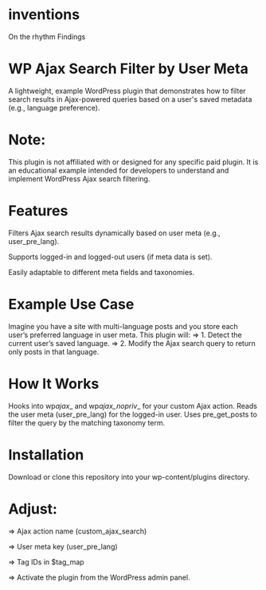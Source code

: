 # inventions

On the rhythm Findings

# WP Ajax Search Filter by User Meta

A lightweight, example WordPress plugin that demonstrates how to filter search results in Ajax-powered queries based on a user's saved metadata (e.g., language preference).

# Note:

This plugin is not affiliated with or designed for any specific paid plugin.
It is an educational example intended for developers to understand and implement WordPress Ajax search filtering.

# Features

Filters Ajax search results dynamically based on user meta (e.g., user_pre_lang).

Supports logged-in and logged-out users (if meta data is set).

Easily adaptable to different meta fields and taxonomies.

# Example Use Case

Imagine you have a site with multi-language posts and you store each user’s preferred language in user meta.
This plugin will:
=> 1. Detect the current user’s saved language.
=> 2. Modify the Ajax search query to return only posts in that language.

# How It Works

Hooks into wp*ajax*_ and wp*ajax_nopriv*_ for your custom Ajax action.
Reads the user meta (user_pre_lang) for the logged-in user.
Uses pre_get_posts to filter the query by the matching taxonomy term.

# Installation

Download or clone this repository into your wp-content/plugins directory.

# Adjust:

=> Ajax action name (custom_ajax_search)

=> User meta key (user_pre_lang)

=> Tag IDs in $tag_map

=> Activate the plugin from the WordPress admin panel.
